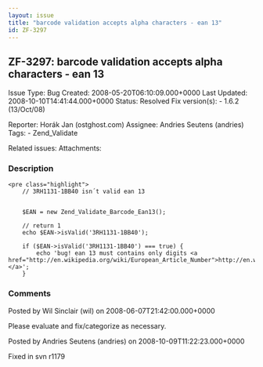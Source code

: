 ```yaml
---
layout: issue
title: "barcode validation accepts alpha characters - ean 13"
id: ZF-3297
---
```


ZF-3297: barcode validation accepts alpha characters - ean 13
-------------------------------------------------------------

 Issue Type: Bug Created: 2008-05-20T06:10:09.000+0000 Last Updated: 2008-10-10T14:41:44.000+0000 Status: Resolved Fix version(s): - 1.6.2 (13/Oct/08)
 
 Reporter:  Horák Jan (ostghost.com)  Assignee:  Andries Seutens (andries)  Tags: - Zend\_Validate
 
 Related issues: 
 Attachments: 
### Description

 
    <pre class="highlight">
        // 3RH1131-1BB40 isn´t valid ean 13
        
        
        $EAN = new Zend_Validate_Barcode_Ean13();
        
        // return 1
        echo $EAN->isValid('3RH1131-1BB40');
        
        if ($EAN->isValid('3RH1131-1BB40') === true) {
            echo 'bug! ean 13 must contains only digits <a href="http://en.wikipedia.org/wiki/European_Article_Number">http://en.wikipedia.org/wiki/…</a>';
        }


 

 

### Comments

Posted by Wil Sinclair (wil) on 2008-06-07T21:42:00.000+0000

Please evaluate and fix/categorize as necessary.

 

 

Posted by Andries Seutens (andries) on 2008-10-09T11:22:23.000+0000

Fixed in svn r1179

 

 